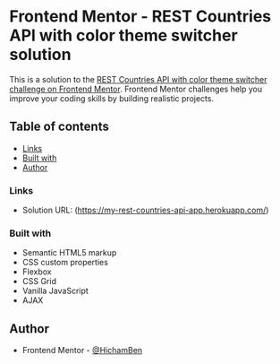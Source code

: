 # Frontend Mentor - REST Countries API with color theme switcher solution

This is a solution to the [REST Countries API with color theme switcher challenge on Frontend Mentor](https://www.frontendmentor.io/challenges/rest-countries-api-with-color-theme-switcher-5cacc469fec04111f7b848ca). Frontend Mentor challenges help you improve your coding skills by building realistic projects. 

## Table of contents

  - [Links](#links)
  - [Built with](#built-with)
  - [Author](#author)

### Links

- Solution URL: (https://my-rest-countries-api-app.herokuapp.com/)

### Built with

- Semantic HTML5 markup
- CSS custom properties
- Flexbox
- CSS Grid
- Vanilla JavaScript 
- AJAX

## Author

- Frontend Mentor - [@HichamBen](https://www.frontendmentor.io/profile/HichamBen)
